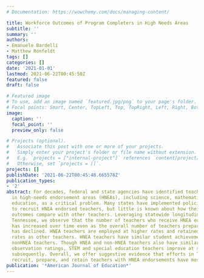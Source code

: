 ```yaml
---
# Documentation: https://wowchemy.com/docs/managing-content/

title: Workforce Outcomes of Program Completers in High Needs Areas
subtitle: ''
summary: ''
authors:
- Emanuele Bardelli
- Matthew Ronfeldt
tags: []
categories: []
date: '2021-01-01'
lastmod: 2021-06-22T00:45:50Z
featured: false
draft: false

# Featured image
# To use, add an image named `featured.jpg/png` to your page's folder.
# Focal points: Smart, Center, TopLeft, Top, TopRight, Left, Right, BottomLeft, Bottom, BottomRight.
image:
  caption: ''
  focal_point: ''
  preview_only: false

# Projects (optional).
#   Associate this post with one or more of your projects.
#   Simply enter your project's folder or file name without extension.
#   E.g. `projects = ["internal-project"]` references `content/project/deep-learning/index.md`.
#   Otherwise, set `projects = []`.
projects: []
publishDate: '2021-06-22T00:45:48.665578Z'
publication_types:
- '2'
abstract: For decades, federal and state agencies have identified teacher shortages
  in high-needs endorsement areas (HNEAs), including science, mathematics, and special
  education, as a critical problem. Many states have implemented policies and practices
  to recruit HNEA endorsed teachers, but little is known about how their workforce
  outcomes compare with other teachers. Leveraging statewide longitudinal data in
  Tennessee, we observe that the number of teachers who receive HNEA endorsements
  has increased over time even as the overall number of teachers prepared in the state
  has declined. HNEA teachers are employed at higher rates and retained at similar
  rates as other teachers. HNEA teachers have similar student achievement gains as
  nonHNEA teachers. Though HNEA and non-HNEA teachers also have similar first-year
  observation ratings, STEM and special education teachers improve at slower rates
  subsequently. Overall, we offer suggestive evidence that efforts in Tennessee to
  recruit, prepare, and retain teachers with HNEA endorsements have mostly been successful.
publication: '*American Journal of Education*'
---
```

